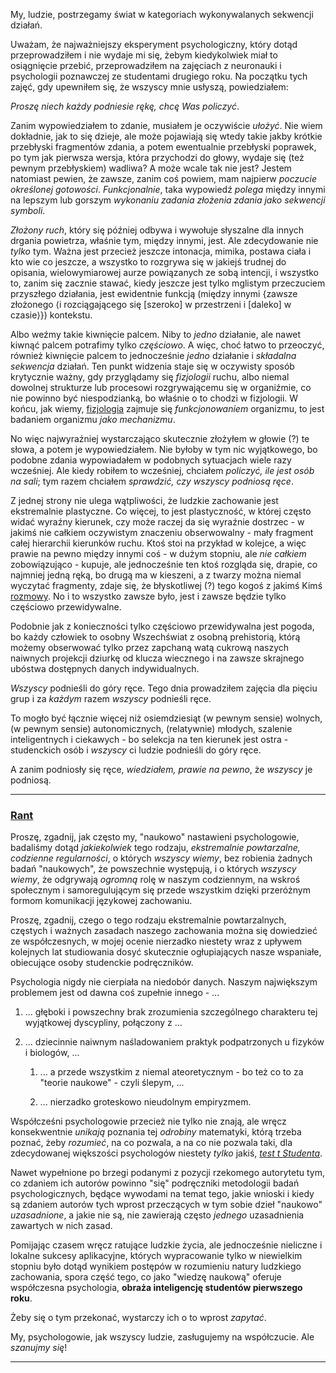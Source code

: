 My, ludzie, postrzegamy świat w kategoriach wykonywalanych sekwencji działań.

Uważam, że najważniejszy eksperyment psychologiczny, który dotąd przeprowadziłem i nie wydaje mi
się, żebym kiedykolwiek miał to osiągnięcie przebić, przeprowadziłem na zajęciach z neuronauki i
psychologii poznawczej ze studentami drugiego roku. Na początku tych zajęć, gdy upewniłem się, że
wszyscy mnie usłyszą, powiedziałem:

*Proszę niech każdy podniesie rękę, chcę Was policzyć*.

Zanim wypowiedziałem to zdanie, musiałem je oczywiście *ułożyć*. Nie wiem dokładnie, jak to się
dzieje, ale może pojawiają się wtedy takie jakby krótkie przebłyski fragmentów zdania, a potem
ewentualnie przebłyski poprawek, po tym jak pierwsza wersja, która przychodzi do głowy, wydaje się
(też pewnym przebłyskiem) wadliwa? A może wcale tak nie jest? Jestem natomiast pewien, że zawsze,
zanim coś powiem, mam najpierw *poczucie określonej gotowości*. *Funkcjonalnie*, taka wypowiedź
*polega* między innymi na lepszym lub gorszym *wykonaniu zadania złożenia zdania jako sekwencji
symboli*.

*Złożony ruch*, który się później odbywa i wywołuje słyszalne dla innych drgania powietrza, właśnie
tym, między innymi, jest. Ale zdecydowanie nie *tylko* tym. Ważna jest przecież jeszcze intonacja,
mimika, postawa ciała i kto wie co jeszcze, a wszystko to rozgrywa się w jakiejś trudnej do
opisania, wielowymiarowej aurze powiązanych ze sobą intencji, i wszystko to, zanim się zacznie
stawać, kiedy jeszcze jest tylko mglistym przeczuciem przyszłego działania, jest ewidentnie funkcją
(między innymi \{zawsze złożonego ⟨i rozciągającego się \[szeroko] w przestrzeni i \[daleko] w
czasie⟩\}) kontekstu.

Albo weźmy takie kiwnięcie palcem. Niby to *jedno* działanie, ale nawet kiwnąć palcem potrafimy
tylko *częściowo*. A więc, choć łatwo to przeoczyć, również kiwnięcie palcem to jednocześnie *jedno*
działanie i *składalna sekwencja* działań. Ten punkt widzenia staje się w oczywisty sposób
krytycznie ważny, gdy przyglądamy się *fizjologii* ruchu, albo niemal dowolnej strukturze lub
procesowi rozgrywającemu się w organiźmie, co nie powinno być niespodzianką, bo właśnie o to chodzi
w fizjologii. W końcu, jak wiemy, [fizjologia](https://pl.wikipedia.org/wiki/Fizjologia) zajmuje się
*funkcjonowaniem* organizmu, to jest badaniem organizmu *jako mechanizmu*.

No więc najwyraźniej wystarczająco skutecznie złożyłem w głowie (?) te słowa, a potem je
wypowiedziałem. Nie byłoby w tym nic wyjątkowego, bo podobne zdania wypowiadałem w podobnych
sytuacjach wiele razy wcześniej. Ale kiedy robiłem to wcześniej, chciałem *policzyć, ile jest osób
na sali*; tym razem chciałem *sprawdzić, czy wszyscy podniosą ręce*.

Z jednej strony nie ulega wątpliwości, że ludzkie zachowanie jest ekstremalnie plastyczne. Co
więcej, to jest plastyczność, w której często widać wyraźny kierunek, czy może raczej da się
wyraźnie dostrzec - w jakimś nie całkiem oczywistym znaczeniu obserwowalny - mały fragment całej
hierarchii kierunków ruchu. Ktoś stoi na przykład w kolejce, a więc prawie na pewno między innymi
coś - w dużym stopniu, ale *nie całkiem* zobowiązująco - kupuje, ale jednocześnie ten ktoś rozgląda
się, drapie, co najmniej jedną ręką, bo drugą ma w kieszeni, a z twarzy można niemal wyczytać
fragmenty, zdaje się, że błyskotliwej (?) tego kogoś z jakimś Kimś
[rozmowy](https://pl.wikipedia.org/wiki/L%E2%80%99esprit_de_l%E2%80%99escalier). No i to wszystko
zawsze było, jest i zawsze będzie tylko częściowo przewidywalne.

Podobnie jak z konieczności tylko częściowo przewidywalna jest pogoda, bo każdy człowiek to osobny
Wszechświat z osobną prehistorią, którą możemy obserwować tylko przez zapchaną watą cukrową naszych
naiwnych projekcji dziurkę od klucza wiecznego i na zawsze skrajnego ubóstwa dostępnych danych
indywidualnych.

*Wszyscy* podnieśli do góry ręce. Tego dnia prowadziłem zajęcia dla pięciu grup i za *każdym* razem
*wszyscy* podnieśli ręce. 

To mogło być łącznie więcej niż osiemdziesiąt (w pewnym sensie) wolnych, (w pewnym sensie)
autonomicznych, (relatywnie) młodych, szalenie inteligentnych i ciekawych - bo selekcja na ten
kierunek jest ostra - studenckich osób i *wszyscy* ci ludzie podnieśli do góry ręce. 

A zanim podniosły się ręce, *wiedziałem, prawie na pewno*, że *wszyscy* je podniosą.

<hr>

### [Rant](https://pl.wikipedia.org/wiki/Rant)

Proszę, zgadnij, jak często my, "naukowo" nastawieni psychologowie, badaliśmy dotąd *jakiekolwiek*
tego rodzaju, *ekstremalnie powtarzalne, codzienne regularności*, o których *wszyscy wiemy*, bez
robienia żadnych badań "naukowych", że powszechnie występują, i o których *wszyscy wiemy*, że
odgrywają *ogromną* rolę w naszym codziennym, na wskroś społecznym i samoregulującym się przede
wszystkim dzięki przeróżnym formom komunikacji językowej zachowaniu.

Proszę, zgadnij, czego o tego rodzaju ekstremalnie powtarzalnych, częstych i ważnych zasadach
naszego zachowania można się dowiedzieć ze współczesnych, w mojej ocenie nierzadko niestety wraz z
upływem kolejnych lat studiowania dosyć skutecznie ogłupiających nasze wspaniałe, obiecujące osoby
studenckie podręczników.

Psychologia nigdy nie cierpiała na niedobór danych. Naszym największym problemem jest od dawna coś
zupełnie innego - ...

1. ... głęboki i powszechny brak zrozumienia szczególnego charakteru tej wyjątkowej dyscypliny,
połączony z ...

2. ... dziecinnie naiwnym naśladowaniem praktyk podpatrzonych u fizyków i biologów, ...

   1. ... a przede wszystkim z niemal ateoretycznym - bo też co to za "teorie naukowe" - czyli
ślepym, ...

   2. ... nierzadko groteskowo nieudolnym empiryzmem.

Współcześni psychologowie przecież nie tylko nie znają, ale wręcz konsekwentnie *unikają* poznania
tej *odrobiny* matematyki, którą trzeba poznać, żeby *rozumieć*, na co pozwala, a na co nie pozwala
taki, dla zdecydowanej większości psychologów niestety *tylko* jakiś, [*test t
Studenta*](https://pl.wikipedia.org/wiki/Test_t_Studenta).

Nawet wypełnione po brzegi podanymi z pozycji rzekomego autorytetu tym, co zdaniem ich autorów
powinno "się" podręczniki metodologii badań psychologicznych, będące wywodami na temat tego, jakie
wnioski i kiedy są zdaniem autorów tych wprost przeczących w tym sobie dzieł "naukowo"
*uzasadnione*, a jakie nie są, nie zawierają często *jednego* uzasadnienia zawartych w nich zasad.

Pomijając czasem wręcz ratujące ludzkie życia, ale jednocześnie nieliczne i lokalne sukcesy
aplikacyjne, których wypracowanie tylko w niewielkim stopniu było dotąd wynikiem postępów w
rozumieniu natury ludzkiego zachowania, spora część tego, co jako "wiedzę naukową" oferuje
współczesna psychologia, **obraża inteligencję studentów pierwszego roku**.

Żeby się o tym przekonać, wystarczy ich o to wprost *zapytać*.

My, psychologowie, jak wszyscy ludzie, zasługujemy na współczucie. Ale *szanujmy się*!

<hr>
